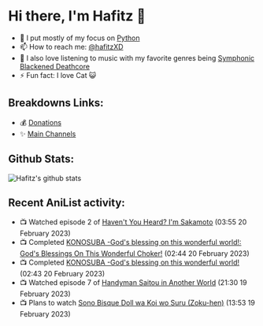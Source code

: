 # Hi there, I'm Hafitz 👋
- 🐍 I put mostly of my focus on [Python](https://python.org)
- 📫 How to reach me: [@hafitzXD](https://t.me/hafitzXD)
- 🎵 I also love listening to music with my favorite genres being [Symphonic Blackened Deathcore](https://youtu.be/qyYmS_iBcy4)
- ⚡ Fun fact: I love Cat 😺

## Breakdowns Links:
- 💰 [Donations](https://t.me/TheBreakdowns/2)
- ✨ [Main Channels](https://t.me/TheBreakdowns)

## Github Stats:
![Hafitz's github stats](https://github-readme-stats.vercel.app/api?username=breakdowns&show_icons=true&count_private=true&bg_color=00000000&text_color=777)

## Recent AniList activity:
<!-- ANILIST_ACTIVITY:start -->

-   📺 Watched episode 2 of [Haven't You Heard? I'm Sakamoto](https://anilist.co/anime/21595) (03:55 20 February 2023)
-   📺 Completed [KONOSUBA -God's blessing on this wonderful world!: God's Blessings On This Wonderful Choker!](https://anilist.co/anime/21574) (02:44 20 February 2023)
-   📺 Completed [KONOSUBA -God's blessing on this wonderful world!](https://anilist.co/anime/21202) (02:43 20 February 2023)
-   📺 Watched episode 7 of [Handyman Saitou in Another World](https://anilist.co/anime/144092) (21:30 19 February 2023)
-   📺 Plans to watch [Sono Bisque Doll wa Koi wo Suru (Zoku-hen)](https://anilist.co/anime/154768) (13:53 19 February 2023)

<!-- ANILIST_ACTIVITY:end -->

